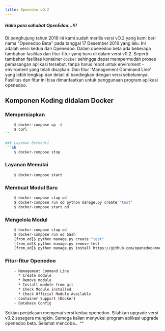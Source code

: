 ```yaml
---
title: Openedoo vO.2
---
```


##### Hallo para sahabat OpenEdoo...!!!

Di penghujung tahun 2016 ini kami sudah merilis versi vO.2 yang kami beri nama "Openedoo Beta" pada tanggal 17 Desember 2016 yang lalu. Ini adalah versi kedua dari Openedoo. Dalam openedoo beta ada beberapa tambahan fasilitas dan fitur-fitur yang baru di dalam versi v0.2. Seperti tambahan fasilitas kontainer `docker` sehingga dapat mempermudah proses pemasangan aplikasi tersebut, tanpa harus repot untuk enviroment - enviroment yang telah disajikan. Dan fitur 'Management Command Line' yang lebih lengkap dan detail di bandingkan dengan versi sebelumnya. Fasilitas dan fitur ini bisa dimanfaatkan untuk penggunaan program aplikasi openedoo.

## Komponen Koding didalam Docker

### Mempersiapkan
```sh
	$ docker-compose up -d
	$ curl
``

### Layanan Berhenti
```sh
	$ docker-compose stop
```

### Layanan Memulai
```sh
	$ docker-compose start
```

### Membuat Modul Baru
```sh 
	$ docker-compose stop od
	$ docker-compose run od python manage.py create "test"
	$ docker-compose start od
```

### Mengelola Modul
```sh
	$ docker-compose stop od
	$ docker-compose run od bash
	[from_od]$ python manage.py create "test"
	[from_od]$ python manage.py remove test
	[from_od]$ python manage.py install https://github.com/openedoo/module_hello
```

### Fitur-fitur Openedoo
```sh
	- Management Command Line
	  * Create module
	  * Remove module
	  * Install module from git
	  * Check Module installed
	  * Check Official Module Available
	- Container Support (Docker)
	- Database Config
```

Sekian penjelasan mengenai versi kedua openedoo. Silahkan upgrade versi v0.2 sesegera mungkin. Semoga kalian menyukai program aplikasi upgrade openedoo beta. Selamat mencoba... ^^